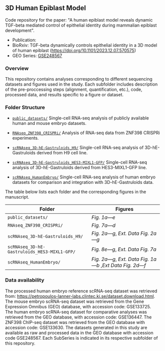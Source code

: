 ## 3D Human Epiblast Model

Code repository for the paper: "A human epiblast model reveals dynamic TGF-beta mediated control of epithelial identity during mammalian epiblast development".

* Publication: 
* BioRxiv: TGF-beta dynamically controls epithelial identity in a 3D model of human epiblast (https://doi.org/10.1101/2023.12.07.570575)
* GEO Series: [GSE248567](https://www.ncbi.nlm.nih.gov/geo/query/acc.cgi?acc=GSE248567)

### Overview

This repository contains analyses corresponding to different sequencing datasets and figures used in the study. Each subfolder includes description of the pre-proccessing steps (alignment, quantification, etc.), code, processed data, and results specific to a figure or dataset.

### Folder Structure

* [`public_datasets/`](public_datasets/README.md)
Single-cell RNA-seq analysis of publicly available human and mouse embryo datasets.

* [`RNAseq_ZNF398_CRISPRi/`](RNAseq_ZNF398_CRISPRi/README.md)
Analysis of RNA-seq data from ZNF398 CRISPRi experiments.

* [`scRNAseq_3D-hE-Gastruloids_H9/`](scRNAseq_3D-hE-Gastruloids_H9/README.md)
Single-cell RNA-seq analysis of 3D-hE-Gastruloids derived from H9 cell line.

* [`scRNAseq_3D-hE-Gastruloids_HES3-MIXL1-GFP/`](scRNAseq_3D-hE-Gastruloids_HES3-MIXL1-GFP/README.md)
Single-cell RNA-seq analysis of 3D-hE-Gastruloids derived from HES3-MIXL1-GFP line.

* [`scRNAseq_HumanEmbryo/`](scRNAseq_HumanEmbryo/README.md)
Single-cell RNA-seq analysis of human embryo datasets for comparison and integration with 3D-hE-Gastruloids data.

The table below lists each folder and the corresponding figures in the manuscript.

| Folder            | Figures |
| ----------------- | ----------- |
| `public_datasets/`                           | *Fig. 1a—e* |
| `RNAseq_ZNF398_CRISPRi/`                     | *Fig. 7a—d* |
| `scRNAseq_3D-hE-Gastruloids_H9/`             | *Fig. 2a—g*, *Ext. Data Fig. 2a—g* |
| `scRNAseq_3D-hE-Gastruloids_HES3-MIXL1-GFP/` | *Fig. 8e—g*, *Ext. Data Fig. 7a* |
| `scRNAseq_HumanEmbryo/`                      | *Fig. 2a—g*, *Ext. Data Fig. 1a—b* ,*Ext Data Fig. 2d—f* |

### Data availability

The processed human embryo reference scRNA-seq dataset was retrieved from: https://petropoulos-lanner-labs.clintec.ki.se/dataset.download.html. The mouse embryo scRNA-seq dataset was retrieved from the Gene Expression Omnibus (GEO) database, with accession code: GSE133725. The human embryo scRNA-seq dataset for comparative analyses was retrieved from the GEO database, with accession code: GSE136447. The ZNF398 ChIP-seq dataset was retrieved from the GEO database with accession code: GSE133630. The datasets generated in this study are available as raw and processed data in the GEO database with accession code GSE248567. Each SubSeries is indicated in its respective subfolder of this repository.
